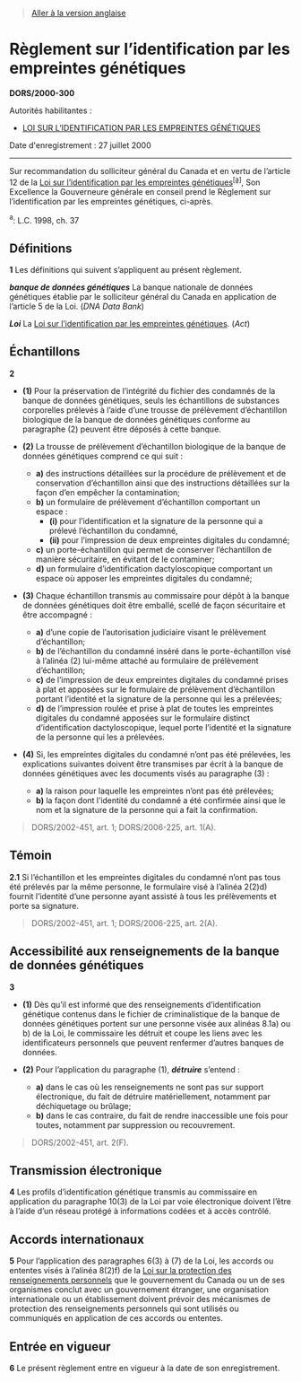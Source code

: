 > [Aller à la version anglaise](/en/Regulations/Statutory%20Orders%20and%20Regulations/2000/300.md)

# Règlement sur l’identification par les empreintes génétiques

**DORS/2000-300**

Autorités habilitantes : 
- [LOI SUR L’IDENTIFICATION PAR LES EMPREINTES GÉNÉTIQUES](/fr/Lois/Lois%20du%20Canada/1998/ch.%2037.md)

Date d'enregistrement : 27 juillet 2000

----------

Sur recommandation du solliciteur général du Canada et en vertu de l’article 12 de la [Loi sur l’identification par les empreintes génétiques](/fr/Lois/Lois%20du%20Canada/1998/ch.%2037.md)<sup><a href='#nbp_SOR-2000-300_f_hq_1324'>[a]</a></sup>, Son Excellence la Gouverneure générale en conseil prend le Règlement sur l’identification par les empreintes génétiques, ci-après.

<a name='nbp_SOR-2000-300_f_hq_1324'><sup>a</sup></a>: L.C. 1998, ch. 37<br />




## Définitions


**1** Les définitions qui suivent s’appliquent au présent règlement.

***banque de données génétiques*** La banque nationale de données génétiques établie par le solliciteur général du Canada en application de l’article 5 de la Loi. (*DNA Data Bank*)

***Loi*** La [Loi sur l’identification par les empreintes génétiques](/fr/Lois/Lois%20du%20Canada/1998/ch.%2037.md). (*Act*)




## Échantillons


**2** 

- **(1)** Pour la préservation de l’intégrité du fichier des condamnés de la banque de données génétiques, seuls les échantillons de substances corporelles prélevés à l’aide d’une trousse de prélèvement d’échantillon biologique de la banque de données génétiques conforme au paragraphe (2) peuvent être déposés à cette banque.

- **(2)** La trousse de prélèvement d’échantillon biologique de la banque de données génétiques comprend ce qui suit :
	- **a)** des instructions détaillées sur la procédure de prélèvement et de conservation d’échantillon ainsi que des instructions détaillées sur la façon d’en empêcher la contamination;
	- **b)** un formulaire de prélèvement d’échantillon comportant un espace :
		- **(i)** pour l’identification et la signature de la personne qui a prélevé l’échantillon du condamné,
		- **(ii)** pour l’impression de deux empreintes digitales du condamné;
	- **c)** un porte-échantillon qui permet de conserver l’échantillon de manière sécuritaire, en évitant de le contaminer;
	- **d)** un formulaire d’identification dactyloscopique comportant un espace où apposer les empreintes digitales du condamné;

- **(3)** Chaque échantillon transmis au commissaire pour dépôt à la banque de données génétiques doit être emballé, scellé de façon sécuritaire et être accompagné :
	- **a)** d’une copie de l’autorisation judiciaire visant le prélèvement d’échantillon;
	- **b)** de l’échantillon du condamné inséré dans le porte-échantillon visé à l’alinéa (2) lui-même attaché au formulaire de prélèvement d’échantillon;
	- **c)** de l’impression de deux empreintes digitales du condamné prises à plat et apposées sur le formulaire de prélèvement d’échantillon portant l’identité et la signature de la personne qui les a prélevées;
	- **d)** de l’impression roulée et prise à plat de toutes les empreintes digitales du condamné apposées sur le formulaire distinct d’identification dactyloscopique, lequel porte l’identité et la signature de la personne qui les a prélevées.

- **(4)** Si, les empreintes digitales du condamné n’ont pas été prélevées, les explications suivantes doivent être transmises par écrit à la banque de données génétiques avec les documents visés au paragraphe (3) :
	- **a)** la raison pour laquelle les empreintes n’ont pas été prélevées;
	- **b)** la façon dont l’identité du condamné a été confirmée ainsi que le nom et la signature de la personne qui a fait la confirmation.
> DORS/2002-451, art. 1; DORS/2006-225, art. 1(A).





## Témoin


**2.1** Si l’échantillon et les empreintes digitales du condamné n’ont pas tous été prélevés par la même personne, le formulaire visé à l’alinéa 2(2)d) fournit l’identité d’une personne ayant assisté à tous les prélèvements et porte sa signature.
> DORS/2002-451, art. 1; DORS/2006-225, art. 2(A).





## Accessibilité aux renseignements de la banque de données génétiques


**3** 

- **(1)** Dès qu’il est informé que des renseignements d’identification génétique contenus dans le fichier de criminalistique de la banque de données génétiques portent sur une personne visée aux alinéas 8.1a) ou b) de la Loi, le commissaire les détruit et coupe les liens avec les identificateurs personnels que peuvent renfermer d’autres banques de données.

- **(2)** Pour l’application du paragraphe (1), ***détruire*** s’entend :
	- **a)** dans le cas où les renseignements ne sont pas sur support électronique, du fait de détruire matériellement, notamment par déchiquetage ou brûlage;
	- **b)** dans le cas contraire, du fait de rendre inaccessible une fois pour toutes, notamment par suppression ou recouvrement.
> DORS/2002-451, art. 2(F).





## Transmission électronique


**4** Les profils d’identification génétique transmis au commissaire en application du paragraphe 10(3) de la Loi par voie électronique doivent l’être à l’aide d’un réseau protégé à informations codées et à accès contrôlé.




## Accords internationaux


**5** Pour l’application des paragraphes 6(3) à (7) de la Loi, les accords ou ententes visés à l’alinéa 8(2)f) de la [Loi sur la protection des renseignements personnels](/fr/Lois/Lois%20révisées%20du%20Canada/P/P-21.md) que le gouvernement du Canada ou un de ses organismes conclut avec un gouvernement étranger, une organisation internationale ou un établissement doivent prévoir des mécanismes de protection des renseignements personnels qui sont utilisés ou communiqués en application de ces accords ou ententes.




## Entrée en vigueur


**6** Le présent règlement entre en vigueur à la date de son enregistrement.


